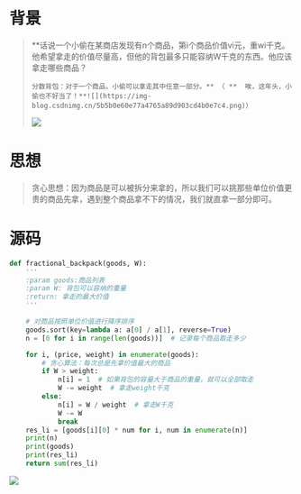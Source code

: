 
<BlogInfo id="1357" title="贪心算法之分数背包" author="白日梦想猿" pv=0 read_times=0 pre_cost_time="46" category="leetcode100题" tag_list="['贪心算法']" create_time="2022.06.29 18:34:21.287374" update_time="2022.06.29 18:37:41" />

# 背景

>
>
> **话说一个小偷在某商店发现有n个商品，第i个商品价值vi元，重wi千克。他希望拿走的价值尽量高，但他的背包最多只能容纳W千克的东西。他应该拿走哪些商品？
>
>     分数背包：对于一个商品，小偷可以拿走其中任意一部分。** （ **  唉，这年头，小偷也不好当了！**![](https://img-blog.csdnimg.cn/5b5b0e60e77a4765a89d903cd4b0e7c4.png)）
>![](https://img-blog.csdnimg.cn/4edd264603984a5897db138c6e1d43c2.jpeg)
>
>  



# 思想

> 贪心思想：因为商品是可以被拆分来拿的，所以我们可以挑那些单位价值更贵的商品先拿，遇到整个商品拿不下的情况，我们就直拿一部分即可。

# 源码


```python
def fractional_backpack(goods, W):
    '''
    :param goods:商品列表
    :param W: 背包可以容纳的重量
    :return: 拿走的最大价值
    '''

    # 对商品按照单位价值进行降序排序
    goods.sort(key=lambda a: a[0] / a[1], reverse=True)
    n = [0 for i in range(len(goods))]  # 记录每个商品取走多少

    for i, (price, weight) in enumerate(goods):
        # 贪心算法：每次总是先拿价值最大的商品
        if W > weight:
            n[i] = 1  # 如果背包的容量大于商品的重量，就可以全部取走
            W -= weight  # 拿走weight千克
        else:
            n[i] = W / weight  # 拿走W千克
            W -= W
            break
    res_li = [goods[i][0] * num for i, num in enumerate(n)]
    print(n)
    print(goods)
    print(res_li)
    return sum(res_li)
```


![](../media/image/2022/06/29/image-20220629183352-2.png)








